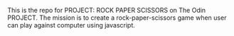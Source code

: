 This is the repo for PROJECT: ROCK PAPER SCISSORS on The Odin PROJECT.
The mission is to create a rock-paper-scissors game when user can play against computer using javascript.